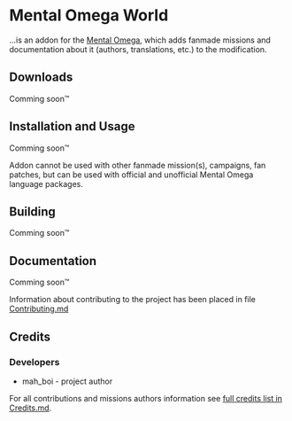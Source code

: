 # Mental Omega World
...is an addon for the [Mental Omega](https://mentalomega.com), which adds fanmade missions and documentation about it (authors, translations, etc.) to the modification.

## Downloads
Comming soon™

## Installation and Usage
Comming soon™

Addon cannot be used with other fanmade mission(s), campaigns, fan patches, but can be used with official and unofficial Mental Omega language packages.

## Building
Comming soon™

## Documentation
Comming soon™

Information about contributing to the project has been placed in file [Contributing.md](https://github.com/MahBoiDeveloper/MentalOmegaWorld/blob/master/Contributing.md)

## Credits
### Developers
* mah_boi - project author

For all contributions and missions authors information see [full credits list in Credits.md](https://github.com/MahBoiDeveloper/MentalOmegaWorld/blob/master/Credits.md).
